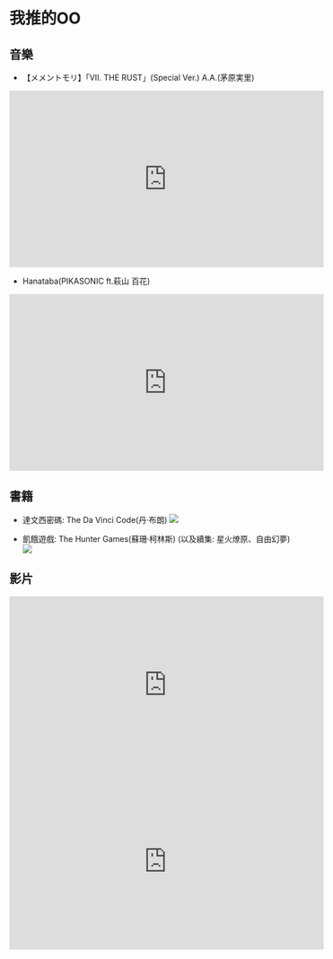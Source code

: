 # 我推的OO
## 音樂
- 【メメントモリ】「Ⅶ. THE RUST」(Special Ver.) A.A.(茅原実里)
<iframe width="560" height="315" src="https://www.youtube.com/embed/mFdxKYSbgJY?si=p_EAnn3SJNM_BE8f" title="YouTube video player" frameborder="0" allow="accelerometer; autoplay; clipboard-write; encrypted-media; gyroscope; picture-in-picture; web-share" referrerpolicy="strict-origin-when-cross-origin" allowfullscreen></iframe>

- Hanataba(PIKASONIC ft.萩山 百花)
<iframe width="560" height="315" src="https://www.youtube.com/embed/ONressWQC_c?si=ELledv3h_yq0exoy" title="YouTube video player" frameborder="0" allow="accelerometer; autoplay; clipboard-write; encrypted-media; gyroscope; picture-in-picture; web-share" referrerpolicy="strict-origin-when-cross-origin" allowfullscreen></iframe>


## 書籍
- 達文西密碼: The Da Vinci Code(丹·布朗)
![](https://upload.wikimedia.org/wikipedia/zh/6/6b/DaVinciCode.jpg)

- 飢餓遊戲: The Hunter Games(蘇珊·柯林斯)
(以及續集: 星火燎原、自由幻夢)
![](https://upload.wikimedia.org/wikipedia/zh/0/08/Hunger_games_book.jpg)
## 影片
<iframe width="560" height="315" src="https://www.youtube.com/embed/9GEPJEfM0I8?si=sPDZUmUHOXBhILLw" title="YouTube video player" frameborder="0" allow="accelerometer; autoplay; clipboard-write; encrypted-media; gyroscope; picture-in-picture; web-share" referrerpolicy="strict-origin-when-cross-origin" allowfullscreen></iframe>

<iframe width="560" height="315" src="https://www.youtube.com/embed/kZTKuMBJP7Y?si=yYBDWRiKGI6eA3jV" title="YouTube video player" frameborder="0" allow="accelerometer; autoplay; clipboard-write; encrypted-media; gyroscope; picture-in-picture; web-share" referrerpolicy="strict-origin-when-cross-origin" allowfullscreen></iframe>

